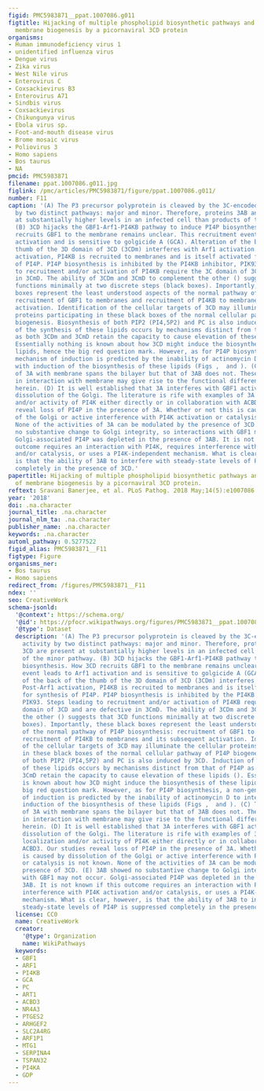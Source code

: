 ```yaml
---
figid: PMC5983871__ppat.1007086.g011
figtitle: Hijacking of multiple phospholipid biosynthetic pathways and induction of
  membrane biogenesis by a picornaviral 3CD protein
organisms:
- Human immunodeficiency virus 1
- unidentified influenza virus
- Dengue virus
- Zika virus
- West Nile virus
- Enterovirus C
- Coxsackievirus B3
- Enterovirus A71
- Sindbis virus
- Coxsackievirus
- Chikungunya virus
- Ebola virus sp.
- Foot-and-mouth disease virus
- Brome mosaic virus
- Poliovirus 3
- Homo sapiens
- Bos taurus
- NA
pmcid: PMC5983871
filename: ppat.1007086.g011.jpg
figlink: /pmc/articles/PMC5983871/figure/ppat.1007086.g011/
number: F11
caption: '(A) The P3 precursor polyprotein is cleaved by the 3C-encoded protease activity
  by two distinct pathways: major and minor. Therefore, proteins 3AB and 3CD are present
  at substantially higher levels in an infected cell than products of the minor pathway.
  (B) 3CD hijacks the GBF1-Arf1-PI4KB pathway to induce PI4P biosynthesis. How 3CD
  recruits GBF1 to the membrane remains unclear. This recruitment event leads to Arf1
  activation and is sensitive to golgicide A (GCA). Alteration of the back of the
  thumb of the 3D domain of 3CD (3CDm) interferes with Arf1 activation. Post-Arf1
  activation, PI4KB is recruited to membranes and is itself activated for synthesis
  of PI4P. PI4P biosynthesis is inhibited by the PI4KB inhibitor, PIK93. Steps leading
  to recruitment and/or activation of PI4KB require the 3C domain of 3CD and are defective
  in 3CmD. The ability of 3CDm and 3CmD to complement the other () suggests that 3CD
  functions minimally at two discrete steps (black boxes). Importantly, these black
  boxes represent the least understood aspects of the normal pathway of PI4P biosynthesis:
  recruitment of GBF1 to membranes and recruitment of PI4KB to membranes and its subsequent
  activation. Identification of the cellular targets of 3CD may illuminate the cellular
  proteins participating in these black boxes of the normal cellular pathway of PI4P
  biogenesis. Biosynthesis of both PIP2 (PI4,5P2) and PC is also induced by 3CD. Induction
  of the synthesis of these lipids occurs by mechanisms distinct from that of PI4P
  as both 3CDm and 3CmD retain the capacity to cause elevation of these lipids ().
  Essentially nothing is known about how 3CD might induce the biosynthesis of these
  lipids, hence the big red question mark. However, as for PI4P biosynthesis, a non-genomic
  mechanism of induction is predicted by the inability of actinomycin D to interfere
  with induction of the biosynthesis of these lipids (Figs ,  and ). (C) The interaction
  of 3A with membrane spans the bilayer but that of 3AB does not. These differences
  in interaction with membrane may give rise to the functional differences reported
  herein. (D) It is well established that 3A interferes with GBF1 activation causing
  dissolution of the Golgi. The literature is rife with examples of 3A impacting localization
  and/or activity of PI4K either directly or in collaboration with ACBD3. Our studies
  reveal loss of PI4P in the presence of 3A. Whether or not this is caused by dissolution
  of the Golgi or active interference with PI4K activation or catalysis is not known.
  None of the activities of 3A can be modulated by the presence of 3CD. (E) 3AB showed
  no substantive change to Golgi integrity, so interactions with GBF1 may not occur.
  Golgi-associated PI4P was depleted in the presence of 3AB. It is not known if this
  outcome requires an interaction with PI4K, requires interference with PI4K activation
  and/or catalysis, or uses a PI4K-independent mechanism. What is clear, however,
  is that the ability of 3AB to interfere with steady-state levels of PI4P is suppressed
  completely in the presence of 3CD.'
papertitle: Hijacking of multiple phospholipid biosynthetic pathways and induction
  of membrane biogenesis by a picornaviral 3CD protein.
reftext: Sravani Banerjee, et al. PLoS Pathog. 2018 May;14(5):e1007086.
year: '2018'
doi: .na.character
journal_title: .na.character
journal_nlm_ta: .na.character
publisher_name: .na.character
keywords: .na.character
automl_pathway: 0.5277522
figid_alias: PMC5983871__F11
figtype: Figure
organisms_ner:
- Bos taurus
- Homo sapiens
redirect_from: /figures/PMC5983871__F11
ndex: ''
seo: CreativeWork
schema-jsonld:
  '@context': https://schema.org/
  '@id': https://pfocr.wikipathways.org/figures/PMC5983871__ppat.1007086.g011.html
  '@type': Dataset
  description: '(A) The P3 precursor polyprotein is cleaved by the 3C-encoded protease
    activity by two distinct pathways: major and minor. Therefore, proteins 3AB and
    3CD are present at substantially higher levels in an infected cell than products
    of the minor pathway. (B) 3CD hijacks the GBF1-Arf1-PI4KB pathway to induce PI4P
    biosynthesis. How 3CD recruits GBF1 to the membrane remains unclear. This recruitment
    event leads to Arf1 activation and is sensitive to golgicide A (GCA). Alteration
    of the back of the thumb of the 3D domain of 3CD (3CDm) interferes with Arf1 activation.
    Post-Arf1 activation, PI4KB is recruited to membranes and is itself activated
    for synthesis of PI4P. PI4P biosynthesis is inhibited by the PI4KB inhibitor,
    PIK93. Steps leading to recruitment and/or activation of PI4KB require the 3C
    domain of 3CD and are defective in 3CmD. The ability of 3CDm and 3CmD to complement
    the other () suggests that 3CD functions minimally at two discrete steps (black
    boxes). Importantly, these black boxes represent the least understood aspects
    of the normal pathway of PI4P biosynthesis: recruitment of GBF1 to membranes and
    recruitment of PI4KB to membranes and its subsequent activation. Identification
    of the cellular targets of 3CD may illuminate the cellular proteins participating
    in these black boxes of the normal cellular pathway of PI4P biogenesis. Biosynthesis
    of both PIP2 (PI4,5P2) and PC is also induced by 3CD. Induction of the synthesis
    of these lipids occurs by mechanisms distinct from that of PI4P as both 3CDm and
    3CmD retain the capacity to cause elevation of these lipids (). Essentially nothing
    is known about how 3CD might induce the biosynthesis of these lipids, hence the
    big red question mark. However, as for PI4P biosynthesis, a non-genomic mechanism
    of induction is predicted by the inability of actinomycin D to interfere with
    induction of the biosynthesis of these lipids (Figs ,  and ). (C) The interaction
    of 3A with membrane spans the bilayer but that of 3AB does not. These differences
    in interaction with membrane may give rise to the functional differences reported
    herein. (D) It is well established that 3A interferes with GBF1 activation causing
    dissolution of the Golgi. The literature is rife with examples of 3A impacting
    localization and/or activity of PI4K either directly or in collaboration with
    ACBD3. Our studies reveal loss of PI4P in the presence of 3A. Whether or not this
    is caused by dissolution of the Golgi or active interference with PI4K activation
    or catalysis is not known. None of the activities of 3A can be modulated by the
    presence of 3CD. (E) 3AB showed no substantive change to Golgi integrity, so interactions
    with GBF1 may not occur. Golgi-associated PI4P was depleted in the presence of
    3AB. It is not known if this outcome requires an interaction with PI4K, requires
    interference with PI4K activation and/or catalysis, or uses a PI4K-independent
    mechanism. What is clear, however, is that the ability of 3AB to interfere with
    steady-state levels of PI4P is suppressed completely in the presence of 3CD.'
  license: CC0
  name: CreativeWork
  creator:
    '@type': Organization
    name: WikiPathways
  keywords:
  - GBF1
  - ARF1
  - PI4KB
  - GCA
  - PC
  - ART1
  - ACBD3
  - NR4A3
  - PTGES2
  - ARHGEF2
  - SLC2A4RG
  - ARF1P1
  - MTG1
  - SERPINA4
  - TSPAN32
  - PI4KA
  - GDP
---
```


